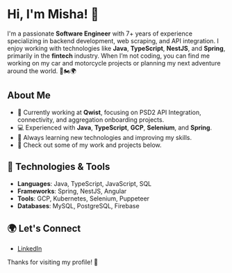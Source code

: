 # Hi, I'm Misha! 👋

I'm a passionate **Software Engineer** with 7+ years of experience specializing in backend development, web scraping, and API integration. I enjoy working with technologies like **Java**, **TypeScript**, **NestJS**, and **Spring**, primarily in the **fintech** industry. When I’m not coding, you can find me working on my car and motorcycle projects or planning my next adventure around the world. 🚗🏍️🌍

## About Me

- 🔧 Currently working at **Qwist**, focusing on PSD2 API Integration, connectivity, and aggregation onboarding projects.
- 💻 Experienced with **Java**, **TypeScript**, **GCP**, **Selenium**, and **Spring**.
- 🌱 Always learning new technologies and improving my skills.
- 🚀 Check out some of my work and projects below.



## 🧰 Technologies & Tools

- **Languages**: Java, TypeScript, JavaScript, SQL
- **Frameworks**: Spring, NestJS, Angular
- **Tools**: GCP, Kubernetes, Selenium, Puppeteer
- **Databases**: MySQL, PostgreSQL, Firebase

## 🌍 Let's Connect

- [LinkedIn](https://www.linkedin.com/in/mykhalomykhaylov/)

Thanks for visiting my profile! 🚀

